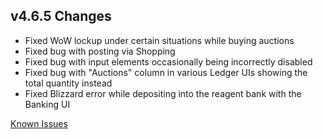 ## v4.6.5 Changes

* Fixed WoW lockup under certain situations while buying auctions
* Fixed bug with posting via Shopping
* Fixed bug with input elements occasionally being incorrectly disabled
* Fixed bug with "Auctions" column in various Ledger UIs showing the total quantity instead
* Fixed Blizzard error while depositing into the reagent bank with the Banking UI

[Known Issues](http://support.tradeskillmaster.com/display/KB/TSM4+Currently+Known+Issues)
